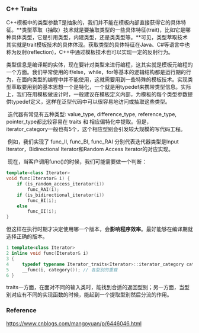 ### C++ Traits

​		C++模板中的类型参数T是抽象的，我们并不能在模板内部直接获得它的具体特征。**类型萃取（抽取）技术就是要抽取类型的一些具体特征(trait)，比如它是哪种具体类型，它是引用类型，内建类型，还是类类型等。**可见，类型萃取技术其实就是trait模板技术的具体体现。获取类型的具体特征在Java、C#等语言中也称为反射(reflection)，C++中通过模板技术也可以实现一定的反射行为。

​		类型信息是编译期的实体，现在要针对类型来进行编程，这其实就是模板元编程的一个方面。我们平常使用的if/else，while，for等基本的逻辑结构都是运行期的行为，在面向类型的编程中并不能使用，这就需要用到一些特殊的模板技术。实现类型萃取要用到的基本思想一个是特化，一个就是用typedef来携带类型信息。实际上，我们在用模板做设计时，一般建议在模板定义内部，为模板的每个类型参数提供typedef定义，这样在泛型代码中可以很容易地访问或抽取这些类型。



​		迭代器有常见有五种类型: value_type, difference_type, reference_type, pointer_type都比较容易在 traits 和 相应偏特化中提取。但是，iterator_category一般也有5个，这个相应型别会引发较大规模的写代码工程。

​		例如，我们实现了 func_II, func_BI, func_RAI 分别代表迭代器类型是Input Iterator，Bidirectional Iterator和Random Access Iterator的对应实现。

​		现在，当客户调用func()的时候，我们可能需要做一个判断：

```c++
template<class Iterator>
void func(Iterator& i) {
    if (is_random_access_iterator(i))
        func_RAI(i);
    if (is_bidirectional_iterator(i))
        func_BI(i);
    else
        func_II(i);
}
```

​		但这样在执行时期才决定使用哪一个版本，会**影响程序效率**。最好能够在编译期就选择正确的版本。

```c++
1 template<class Iterator>
2 inline void func(Iterator& i)
3 {
4     typedef typename Iterator_traits<Iterator>::iterator_category category;
5     __func(i, category()); // 各型别的重载
6 }
```



traits一方面，在面对不同的输入类时，能找到合适的返回型别；另一方面，当型别对应有不同的实现函数的时候，能起到一个提取型别然后分流的作用。



### Reference

https://www.cnblogs.com/mangoyuan/p/6446046.html

